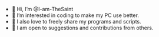- 👋 Hi, I’m @I-am-TheSaint
- 👀 I’m interested in coding to make my PC use better.
- 🌱 I also love to freely share my programs and scripts.
- 🌱 I am open to suggestions and contributions from others.

<!---
I-am-TheSaint/I-am-TheSaint is a ✨ special ✨ repository because its `README.md` (this file) appears on your GitHub profile.
You can click the Preview link to take a look at your changes.
--->
